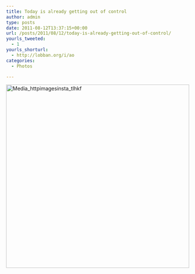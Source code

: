 ```yaml
---
title: Today is already getting out of control
author: admin
type: posts
date: 2011-08-12T13:37:15+00:00
url: /posts/2011/08/12/today-is-already-getting-out-of-control/
yourls_tweeted:
  - 1
yourls_shorturl:
  - http://lobban.org/i/ao
categories:
  - Photos

---
```

<div class='posterous_autopost'>
  <a href="http://instagr.am/p/KByzA/"></p> 
  
  <div class='p_embed p_image_embed'>
    <a href="http://posterous.com/getfile/files.posterous.com/nonimage/wGzwjGgEEIscEByDEGixuxDjzBveixiAArjFdnCGsHzattpIBiIxkcwdalft/media_httpimagesinsta_tlhkf.jpg.scaled1000.jpg"><img alt="Media_httpimagesinsta_tlhkf" height="500" src="https://posterous.com/getfile/files.posterous.com/nonimage/wGzwjGgEEIscEByDEGixuxDjzBveixiAArjFdnCGsHzattpIBiIxkcwdalft/media_httpimagesinsta_tlhkf.jpg.scaled500.jpg" width="500" /></a>
  </div>
  
  <p>
    </a></div>